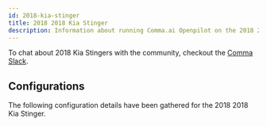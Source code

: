 ```yaml
---
id: 2018-kia-stinger
title: 2018 2018 Kia Stinger
description: Information about running Comma.ai Openpilot on the 2018 2018 Kia Stinger
---
```





To chat about 2018 Kia Stingers with the community, checkout the  [Comma Slack](https://slack.comma.ai).
      
## Configurations
The following configuration details have been gathered for the 2018 2018 Kia Stinger.








